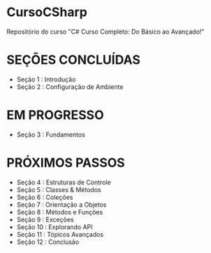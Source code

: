 # CursoCSharp
Repositório do curso "C# Curso Completo: Do Básico ao Avançado!"

# SEÇÕES CONCLUÍDAS
- Seção 1 : Introdução
- Seção 2 : Configuração de Ambiente

# EM PROGRESSO
- Seção 3 : Fundamentos

# PRÓXIMOS PASSOS
- Seção 4 : Estruturas de Controle
- Seção 5 : Classes & Métodos
- Seção 6 : Coleções
- Seção 7 : Orientação a Objetos
- Seção 8 : Métodos e Funções
- Seção 9 : Exceções
- Seção 10 : Explorando API
- Seção 11 : Tópicos Avançados
- Seção 12 : Conclusão
